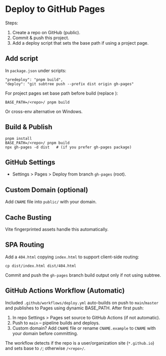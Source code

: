 # Deploy to GitHub Pages

Steps:
1. Create a repo on GitHub (public).
2. Commit & push this project.
3. Add a deploy script that sets the base path if using a project page.

## Add script
In `package.json` under scripts:
```
"predeploy": "pnpm build",
"deploy": "git subtree push --prefix dist origin gh-pages"
```
For project pages set base path before build (replace <repo>):
```
BASE_PATH=/<repo>/ pnpm build
```
Or cross-env alternative on Windows.

## Build & Publish
```
pnpm install
BASE_PATH=/<repo>/ pnpm build
npx gh-pages -d dist   # (if you prefer gh-pages package)
```

## GitHub Settings
- Settings > Pages > Deploy from branch `gh-pages` (root).

## Custom Domain (optional)
Add `CNAME` file into `public/` with your domain.

## Cache Busting
Vite fingerprinted assets handle this automatically.

## SPA Routing
Add a `404.html` copying `index.html` to support client-side routing:
```
cp dist/index.html dist/404.html
```
Commit and push the `gh-pages` branch build output only if not using subtree.

## GitHub Actions Workflow (Automatic)
Included `.github/workflows/deploy.yml` auto-builds on push to `main`/`master` and publishes to Pages using dynamic BASE_PATH. After first push:
1. In repo Settings > Pages set source to GitHub Actions (if not automatic).
2. Push to `main` – pipeline builds and deploys.
3. Custom domain? Add `CNAME` file or rename `CNAME.example` to `CNAME` with your domain before committing.

The workflow detects if the repo is a user/organization site (`*.github.io`) and sets base to `/`; otherwise `/<repo>/`.

